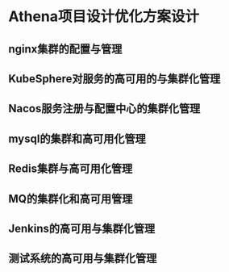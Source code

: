 # Athena项目设计优化方案设计

## nginx集群的配置与管理

## KubeSphere对服务的高可用的与集群化管理

## Nacos服务注册与配置中心的集群化管理

## mysql的集群和高可用化管理

## Redis集群与高可用化管理

## MQ的集群化和高可用管理

## Jenkins的高可用与集群化管理

## 测试系统的高可用与集群化管理

